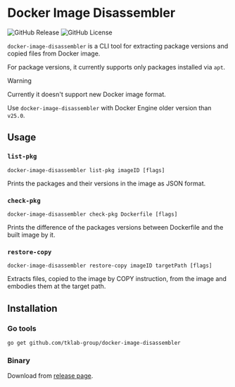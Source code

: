 # Docker Image Disassembler

![GitHub Release](https://img.shields.io/github/v/release/tklab-group/docker-image-disassembler)
![GitHub License](https://img.shields.io/github/license/tklab-group/docker-image-disassembler)


`docker-image-disassembler` is a CLI tool for extracting package versions and copied files from Docker image.

For package versions, it currently supports only packages installed via `apt`.

> [!WARNING]
> Currently it doesn't support new Docker image format.
>
> Use `docker-image-disassembler` with Docker Engine older version than `v25.0`.

## Usage

### `list-pkg`
```shell
docker-image-disassembler list-pkg imageID [flags]
```

Prints the packages and their versions in the image as JSON format.

### `check-pkg`
```shell
docker-image-disassembler check-pkg Dockerfile [flags]
```

Prints the difference of the packages versions between Dockerfile and the built image by it.

### `restore-copy`
```shell
docker-image-disassembler restore-copy imageID targetPath [flags]
```

Extracts files, copied to the image by COPY instruction, from the image and embodies them at the target path.

## Installation

### Go tools

```shell
go get github.com/tklab-group/docker-image-disassembler
```

### Binary

Download from [release page](https://github.com/tklab-group/docker-image-disassembler/releases/latest).